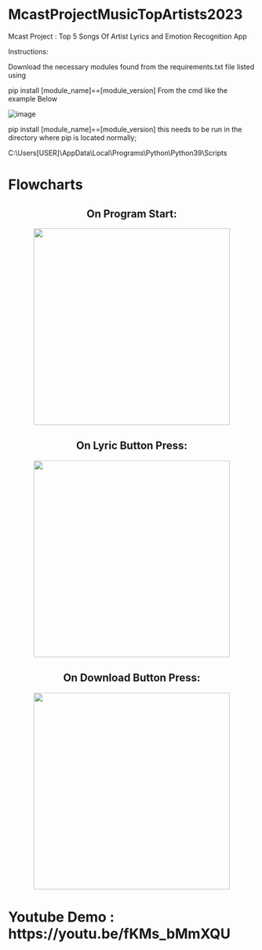 # McastProjectMusicTopArtists2023
Mcast Project :  Top 5 Songs Of Artist Lyrics and Emotion Recognition App

Instructions:

Download the necessary modules found from the requirements.txt file listed using

pip install [module_name]==[module_version] From the cmd like the example Below

![image](https://user-images.githubusercontent.com/98620837/235660607-70f2b877-b1f3-43ec-8b1c-76ffffbd50d6.png)


pip install [module_name]==[module_version] this needs to be run in the directory where pip is located normally;


C:\Users\[USER]\AppData\Local\Programs\Python\Python39\Scripts

# Flowcharts
<h2 align="center">On Program Start:</h2>

<p align="center"><img src="https://user-images.githubusercontent.com/98620837/235661574-14651f58-8519-403f-aebb-538a4e60c23c.png" width="400px"></p>

<h2 align="center">On Lyric Button Press:</h2>

<p align="center"><img align="center" src="https://user-images.githubusercontent.com/98620837/235661649-d7051f0b-3ae4-4c23-8756-73376232df3e.png" width="400px"></p>

<h2 align="center">On Download Button Press:</h2>

<p align="center"><img align="center" src="https://user-images.githubusercontent.com/98620837/235661709-a57a2ee2-357d-48a1-bdc6-dd4715c41f71.png" width="400px"></p>

<h1>Youtube Demo : https://youtu.be/fKMs_bMmXQU</h1>

